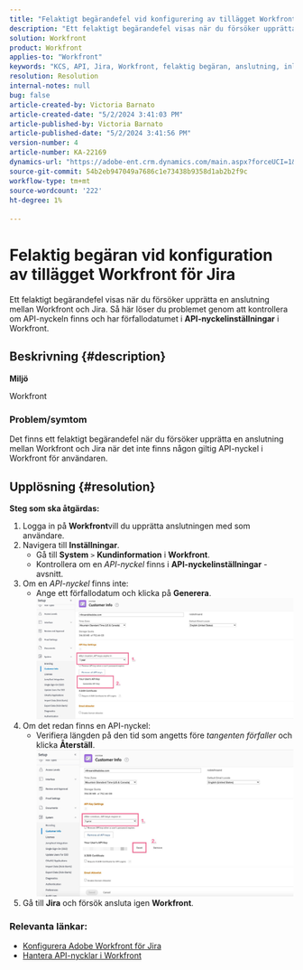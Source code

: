 ```yaml
---
title: "Felaktigt begärandefel vid konfigurering av tillägget Workfront för Jira"
description: "Ett felaktigt begärandefel visas när du försöker upprätta en anslutning mellan Workfront och Jira."
solution: Workfront
product: Workfront
applies-to: "Workfront"
keywords: "KCS, API, Jira, Workfront, felaktig begäran, anslutning, inloggning"
resolution: Resolution
internal-notes: null
bug: false
article-created-by: Victoria Barnato
article-created-date: "5/2/2024 3:41:03 PM"
article-published-by: Victoria Barnato
article-published-date: "5/2/2024 3:41:56 PM"
version-number: 4
article-number: KA-22169
dynamics-url: "https://adobe-ent.crm.dynamics.com/main.aspx?forceUCI=1&pagetype=entityrecord&etn=knowledgearticle&id=47b4635d-9a08-ef11-9f89-6045bd06eea5"
source-git-commit: 54b2eb947049a7686c1e73438b9358d1ab2b2f9c
workflow-type: tm+mt
source-wordcount: '222'
ht-degree: 1%

---
```


# Felaktig begäran vid konfiguration av tillägget Workfront för Jira


Ett felaktigt begärandefel visas när du försöker upprätta en anslutning mellan Workfront och Jira. Så här löser du problemet genom att kontrollera om API-nyckeln finns och har förfallodatumet i <b>API-nyckelinställningar</b> i Workfront.

## Beskrivning {#description}


<b>Miljö</b>

Workfront

### <b>Problem/symtom</b>

Det finns ett felaktigt begärandefel när du försöker upprätta en anslutning mellan Workfront och Jira när det inte finns någon giltig API-nyckel i Workfront för användaren.


## Upplösning {#resolution}

<b>Steg som ska åtgärdas:</b>
1. Logga in på <b>Workfront</b>vill du upprätta anslutningen med som användare.
2. Navigera till <b>Inställningar</b>.
   - Gå till <b>System</b> `>`  <b>Kundinformation</b> i <b>Workfront</b>.
   - Kontrollera om en *API-nyckel* finns i <b>API-nyckelinställningar</b> -avsnitt.
3. Om en *API-nyckel* finns inte:
   - Ange ett förfallodatum och klicka på <b>Generera</b>.![](assets/8674b399-6903-ee11-8f6e-6045bd006c82.png)
4. Om det redan finns en API-nyckel:
   - Verifiera längden på den tid som angetts före *tangenten förfaller* och klicka <b>Återställ</b>.![](assets/85b20db8-6903-ee11-8f6e-6045bd006c82.png)
5. Gå till <b>Jira</b> och försök ansluta igen <b>Workfront</b>.




### <b>Relevanta länkar:</b>

- [Konfigurera Adobe Workfront för Jira](https://experienceleague.adobe.com/docs/workfront/using/adobe-workfront-integrations/workfront-for-jira/configure-workfront-for-jira.html?lang=en)
- [Hantera API-nycklar i Workfront](https://experienceleague.adobe.com/docs/workfront/using/administration-and-setup/manage-wf/security/manage-api-keys.html?lang=en)


